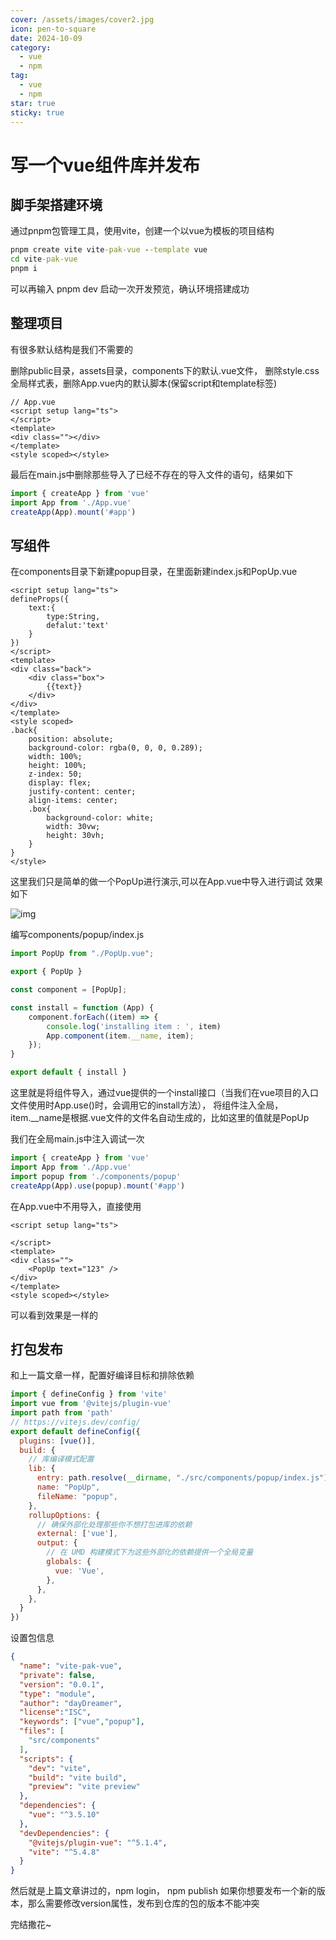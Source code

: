 ```yaml
---
cover: /assets/images/cover2.jpg
icon: pen-to-square
date: 2024-10-09
category:
  - vue
  - npm
tag:
  - vue
  - npm
star: true
sticky: true
---
```


# 写一个vue组件库并发布

## 脚手架搭建环境

通过pnpm包管理工具，使用vite，创建一个以vue为模板的项目结构

``` cmd
pnpm create vite vite-pak-vue --template vue
cd vite-pak-vue
pnpm i
```

可以再输入 pnpm dev 启动一次开发预览，确认环境搭建成功

## 整理项目

有很多默认结构是我们不需要的

删除public目录，assets目录，components下的默认.vue文件，
删除style.css全局样式表，删除App.vue内的默认脚本(保留script和template标签)

``` vue
// App.vue
<script setup lang="ts">
</script>
<template>
<div class=""></div>
</template>
<style scoped></style>
```

最后在main.js中删除那些导入了已经不存在的导入文件的语句，结果如下

``` js
import { createApp } from 'vue'
import App from './App.vue'
createApp(App).mount('#app')
```

## 写组件

在components目录下新建popup目录，在里面新建index.js和PopUp.vue

``` vue
<script setup lang="ts">
defineProps({
    text:{
        type:String,
        defalut:'text'
    }
})
</script>
<template>
<div class="back">
    <div class="box">
        {{text}}
    </div>
</div>
</template>
<style scoped>
.back{
    position: absolute;
    background-color: rgba(0, 0, 0, 0.289);
    width: 100%;
    height: 100%;
    z-index: 50;
    display: flex;
    justify-content: center;
    align-items: center;
    .box{
        background-color: white;
        width: 30vw;
        height: 30vh;
    }
}
</style>
```

这里我们只是简单的做一个PopUp进行演示,可以在App.vue中导入进行调试
效果如下

![img](/vue/vue.1png "调试效果")

编写components/popup/index.js

``` js
import PopUp from "./PopUp.vue";

export { PopUp }

const component = [PopUp];

const install = function (App) {
    component.forEach((item) => {
        console.log('installing item : ', item)
        App.component(item.__name, item);
    });
}

export default { install }

```

这里就是将组件导入，通过vue提供的一个install接口（当我们在vue项目的入口文件使用时App.use()时，会调用它的install方法），
将组件注入全局，item.__name是根据.vue文件的文件名自动生成的，比如这里的值就是PopUp

我们在全局main.js中注入调试一次

``` js
import { createApp } from 'vue'
import App from './App.vue'
import popup from './components/popup'
createApp(App).use(popup).mount('#app')
```

在App.vue中不用导入，直接使用

``` vue
<script setup lang="ts">

</script>
<template>
<div class="">
    <PopUp text="123" />
</div>
</template>
<style scoped></style>
```

可以看到效果是一样的

## 打包发布

和上一篇文章一样，配置好编译目标和排除依赖

``` js
import { defineConfig } from 'vite'
import vue from '@vitejs/plugin-vue'
import path from 'path'
// https://vitejs.dev/config/
export default defineConfig({
  plugins: [vue()],
  build: {
    // 库编译模式配置
    lib: {
      entry: path.resolve(__dirname, "./src/components/popup/index.js"), //指定组件编译入口文件
      name: "PopUp",
      fileName: "popup",
    },
    rollupOptions: {
      // 确保外部化处理那些你不想打包进库的依赖
      external: ['vue'],
      output: {
        // 在 UMD 构建模式下为这些外部化的依赖提供一个全局变量
        globals: {
          vue: 'Vue',
        },
      },
    },
  }
})
```

设置包信息

``` json
{
  "name": "vite-pak-vue",
  "private": false,
  "version": "0.0.1",
  "type": "module",
  "author": "dayDreamer",
  "license":"ISC",
  "keywords": ["vue","popup"],
  "files": [
    "src/components"
  ],
  "scripts": {
    "dev": "vite",
    "build": "vite build",
    "preview": "vite preview"
  },
  "dependencies": {
    "vue": "^3.5.10"
  },
  "devDependencies": {
    "@vitejs/plugin-vue": "^5.1.4",
    "vite": "^5.4.8"
  }
}
```

然后就是上篇文章讲过的，npm login， npm publish
如果你想要发布一个新的版本，那么需要修改version属性，发布到仓库的包的版本不能冲突

完结撒花~
